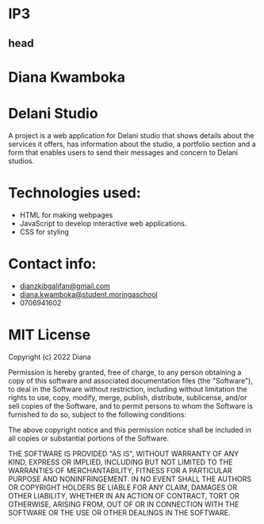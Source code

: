 # IP3
## head
# Diana Kwamboka
# Delani Studio
 A project is a web application for Delani studio that shows details about the services it offers, has information about the studio, a portfolio section and a form that enables users to send their messages and concern to Delani studios.
 # Technologies used:
 - HTML for making webpages
 - JavaScript   to develop interactive web applications.
 - CSS for styling
 # Contact info:
 - dianzkibgalifan@gmail.com
 - diana.kwamboka@student.moringaschool
 - 0706941602
 # MIT License
 Copyright (c) 2022 Diana

Permission is hereby granted, free of charge, to any person obtaining a copy
of this software and associated documentation files (the "Software"), to deal
in the Software without restriction, including without limitation the rights
to use, copy, modify, merge, publish, distribute, sublicense, and/or sell
copies of the Software, and to permit persons to whom the Software is
furnished to do so, subject to the following conditions:

The above copyright notice and this permission notice shall be included in all
copies or substantial portions of the Software.

THE SOFTWARE IS PROVIDED "AS IS", WITHOUT WARRANTY OF ANY KIND, EXPRESS OR
IMPLIED, INCLUDING BUT NOT LIMITED TO THE WARRANTIES OF MERCHANTABILITY,
FITNESS FOR A PARTICULAR PURPOSE AND NONINFRINGEMENT. IN NO EVENT SHALL THE
AUTHORS OR COPYRIGHT HOLDERS BE LIABLE FOR ANY CLAIM, DAMAGES OR OTHER
LIABILITY, WHETHER IN AN ACTION OF CONTRACT, TORT OR OTHERWISE, ARISING FROM,
OUT OF OR IN CONNECTION WITH THE SOFTWARE OR THE USE OR OTHER DEALINGS IN THE
SOFTWARE.

 
 
 
